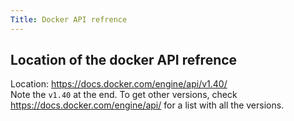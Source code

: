 ```yaml
---
Title: Docker API refrence
---
```


## Location of the docker API refrence

Location: https://docs.docker.com/engine/api/v1.40/  
Note the `v1.40` at the end. To get other versions, 
check https://docs.docker.com/engine/api/ for a list with all the versions.